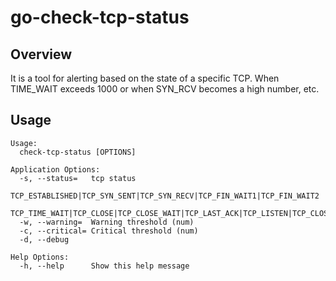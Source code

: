 # go-check-tcp-status

## Overview

It is a tool for alerting based on the state of a specific TCP. When TIME_WAIT exceeds 1000 or when SYN_RCV becomes a high number, etc.

## Usage

```
Usage:
  check-tcp-status [OPTIONS]

Application Options:
  -s, --status=   tcp status
                  TCP_ESTABLISHED|TCP_SYN_SENT|TCP_SYN_RECV|TCP_FIN_WAIT1|TCP_FIN_WAIT2
                  TCP_TIME_WAIT|TCP_CLOSE|TCP_CLOSE_WAIT|TCP_LAST_ACK|TCP_LISTEN|TCP_CLOSING|TCP_NEW_SYN_RECV
  -w, --warning=  Warning threshold (num)
  -c, --critical= Critical threshold (num)
  -d, --debug

Help Options:
  -h, --help      Show this help message
```
